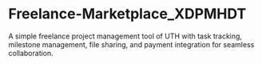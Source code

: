 # Freelance-Marketplace_XDPMHDT
A simple freelance project management tool of UTH with task tracking, milestone management, file sharing, and payment integration for seamless collaboration.
